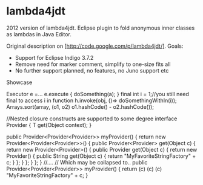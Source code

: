 lambda4jdt
==========

2012 version of lambda4jdt. Eclipse plugin to fold anonymous inner classes as lambdas in Java Editor.

Original description on [http://code.google.com/p/lambda4jdt/].
Goals:
* Support for Eclipse Indigo 3.7.2
* Remove need for marker comment, simplify to one-size fits all
* No further support planned, no features, no Juno support etc

Showcase

Executor e =...
e.execute {
   doSomething(a);
}
final int i = 1;//you still need final to access i in function
h.invoke(obj, ()=> doSomethingWithIn(i));
Arrays.sort(array, (o1, o2) o1.hashCode() - o2.hashCode());

//Nested closure constructs are supported to some degree
interface Provider<T> {
  T get(Object context);
}

public Provider<Provider<Provider<String>>> myProvider() {
  return new Provider<Provider<Provider<String>>>() {
    public Provider<Provider<String>> get(Object c) {
      return new Provider<Provider<String>>() {
        public Provider<String> get(Object c) {
          return new Provider<String>() {
            public String get(Object c) {
              return "MyFavoriteStringFactory" + c;
            }
          };
        }
      };
    }
  };
}
//....
// Which may be collapsed to..
public Provider<Provider<Provider<String>>> myProvider() {
  return (c) (c) (c) "MyFavoriteStringFactory" + c;
}
